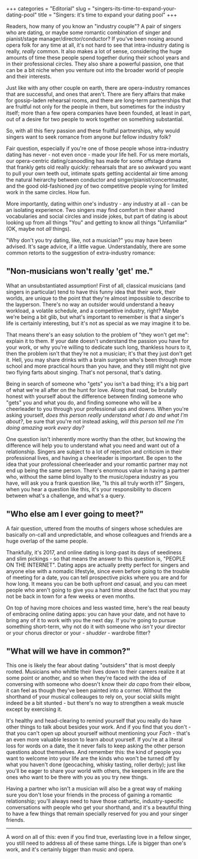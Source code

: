 +++
categories = "Editorial"
slug = "singers-its-time-to-expand-your-dating-pool"
title = "Singers: it&#039;s time to expand your dating pool"
+++

Readers, how many of you know an "industry couple"? A pair of singers who are dating, or maybe some romantic combination of singer and pianist/stage manager/director/conductor? If you've been nosing around opera folk for any time at all, it's not hard to see that intra-industry dating is really, *really* common. It also makes a lot of sense, considering the huge amounts of time these people spend together during their school years and in their professional circles. They also share a powerful passion, one that can be a bit niche when you venture out into the broader world of people and their interests.

Just like with any other couple on earth, there are opera-industry romances that are successful, and ones that aren't. There are fiery affairs that make for gossip-laden rehearsal rooms, and there are long-term partnerships that are fruitful not only for the people in them, but sometimes for the industry itself; more than a few opera companies have been founded, at least in part, out of a desire for two people to work together on something substantial.

So, with all this fiery passion and these fruitful partnerships, why would singers want to seek romance from anyone *but* fellow industry folk?

Fair question, especially if you're one of those people whose intra-industry dating has never - not even once - made your life hell. For us mere mortals, our opera-centric dating/canoodling has made for some offstage drama that frankly gets old really quickly: rehearsals that are so awkward you want to pull your own teeth out, intimate spats getting accidental air time among the natural heirarchy between conductor and singer/pianist/concertmaster, and the good old-fashioned joy of two competitive people vying for limited work in the same circles. How fun.

More importantly, dating within one's industry - any industry at all - can be an isolating experience. Two singers may find comfort in their shared vocabularies and social circles and inside jokes, but part of dating is about looking up from all things "You" and getting to know all things "Unfamiliar" (OK, maybe not *all* things). 

"Why don't you try dating, like, not a musician?" you may have been advised. It's sage advice, if a little vague. Understandably, there are some common retorts to the suggestion of extra-industry romance:

## "Non-musicians won't really 'get' me."

What an unsubstantiated assumption! First of all, classical musicians (and singers in particular) tend to have this funny idea that their work, their worlds, are unique to the point that they're almost impossible to describe to the layperson. There's no way an outsider would understand a heavy workload, a volatile schedule, and a competitive industry, right? Maybe we're being a bit glib, but what's important to remember is that a singer's life is certainly interesting, but it's not as special as we may imagine it to be. 

That means there's an easy solution to the problem of "they won't get me": explain it to them. If your date doesn't understand the passion you have for your work, or why you're willing to dedicate such long, thankless hours to it, then the problem isn't that they're not a musician; it's that they just don't get it. Hell, you may share drinks with a brain surgeon who's been through more school and more practical hours than you have, and they still might not give two flying farts about singing. That's not personal, that's dating.

Being in search of someone who "gets" you isn't a bad thing; it's a big part of what we're all after on the hunt for love. Along that road, be brutally honest with yourself about the difference between finding someone who "gets" you and what you do, and finding someone who will be a cheerleader to you through your professional ups and downs. When you're asking yourself, *does this person really understand what I do and what I'm about?*, be sure that you're not instead asking, *will this person tell me I'm doing amazing work every day?*

One question isn't inherently more worthy than the other, but knowing the difference will help you to understand what you need and want out of a relationship. Singers are subject to a lot of rejection and criticism in their professional lives, and having a cheerleader is important. Be open to the idea that your professional cheerleader and your romantic partner may not end up being the same person. There's enormous value in having a partner who, without the same blind loyalty to the music/opera industry as you have, will ask you a frank question like, "Is this all truly worth it?" Singers, when you hear a question like this, it's your responsibility to discern between what's a challenge, and what's a query.


## "Who else am I ever going to meet?"

A fair question, uttered from the mouths of singers whose schedules are basically on-call and unpredictable, and whose colleagues and friends are a huge overlap of the same people.

Thankfully, it's 2017, and online dating is long-past its days of seediness and slim pickings - so that means the answer to this question is, "PEOPLE ON THE INTERNET". Dating apps are actually pretty perfect for singers and anyone else with a nomadic lifestyle, since even before going to the trouble of meeting for a date, you can tell prospective picks where you are and for how long. It means you can be both upfront *and* casual, and you can meet people who aren't going to give you a hard time about the fact that you may not be back in town for a few weeks or even months.

On top of having more choices and less wasted time, here's the real beauty of embracing online dating apps: you can have your date, and not have to bring any of it to work with you the next day. If you're going to pursue something short-term, why not do it with someone who *isn't* your director or your chorus director or your - *shudder* - wardrobe fitter?

## "What will we have in common?"

This one is likely the fear about dating "outsiders" that is most deeply rooted. Musicians who whittle their lives down to their careers realize it at some point or another, and so when they're faced with the idea of conversing with someone who doesn't know their *da capo* from their elbow, it can feel as though they've been painted into a corner. Without the shorthand of your musical colleauges to rely on, your social skills might indeed be a bit stunted - but there's no way to strengthen a weak muscle except by exercising it.

It's healthy and head-clearing to remind yourself that you really do have other things to talk about besides your work. And if you find that you don't - that you can't open up about yourself without mentioning your *Fach* - that's an even more valuable lesson to learn about yourself. If you're at a literal loss for words on a date, the it never fails to keep asking the other person questions about themselves. And remember this: the kind of people you want to welcome into your life are the kinds who won't be turned off by what you haven't done (geocaching, whisky tasting, roller derby); just like you'll be eager to share your world with others, the keepers in life are the ones who want to be there with you as you try new things.

Having a partner who isn't a musician will also be a great way of making sure you don't lose your friends in the process of gaining a romantic relationship; you'll always need to have those cathartic, industry-specific conversations with people who get your shorthand, and it's a beautiful thing to have a few things that remain specially reserved for you and your singer friends.

***

A word on all of this: even if you find true, everlasting love in a fellow singer, you still need to address all of these same things. Life is bigger than one's work, and it's certainly bigger than music and opera.
